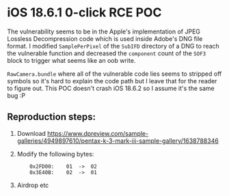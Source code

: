 # iOS 18.6.1 0-click RCE POC

The vulnerability seems to be in the Apple's implementation of JPEG Lossless Decompression code which is used inside Adobe's DNG file format. I modified `SamplePerPixel` of the `SubIFD` directory of a DNG to reach the vulnerable function and decreased the `component` count of the `SOF3` block to trigger what seems like an oob write.

`RawCamera.bundle` where all of the vulnerable code lies seems to stripped off symbols so it's hard to explain the code path but I leave that for the reader to figure out. This POC doesn't crash iOS 18.6.2 so I assume it's the same bug :P

## Reproduction steps:

1. Download https://www.dpreview.com/sample-galleries/4949897610/pentax-k-3-mark-iii-sample-gallery/1638788346
2. Modify the following bytes:

	```
		0x2FD00:	01	->	02
		0x3E40B:	02	->	01
	```

3. Airdrop etc